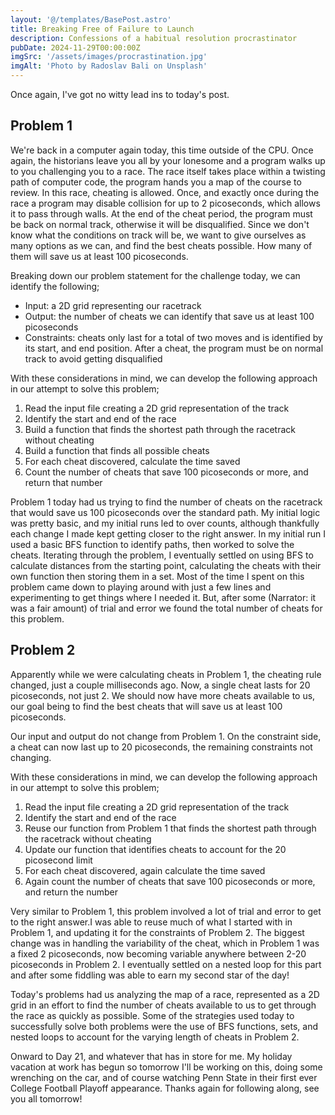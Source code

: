 ```yaml
---
layout: '@/templates/BasePost.astro'
title: Breaking Free of Failure to Launch
description: Confessions of a habitual resolution procrastinator
pubDate: 2024-11-29T00:00:00Z
imgSrc: '/assets/images/procrastination.jpg'
imgAlt: 'Photo by Radoslav Bali on Unsplash'
---
```


Once again, I've got no witty lead ins to today's post.

## Problem 1
We're back in a computer again today, this time outside of the CPU. Once again, the historians leave you all by your lonesome and a program walks up to you challenging you to a race. The race itself takes place within a twisting path of computer code, the program hands you a map of the course to review. In this race, cheating is allowed. Once, and exactly once during the race a program may disable collision for up to 2 picoseconds, which allows it to pass through walls. At the end of the cheat period, the program must be back on normal track, otherwise it will be disqualified. Since we don't know what the conditions on track will be, we want to give ourselves as many options as we can, and find the best cheats possible. How many of them will save us at least 100 picoseconds.

Breaking down our problem statement for the challenge today, we can identify the following;
- Input: a 2D grid representing our racetrack
- Output: the number of cheats we can identify that save us at least 100 picoseconds
- Constraints: cheats only last for a total of two moves and is identified by its start, and end position. After a cheat, the program must be on normal track to avoid getting disqualified

With these considerations in mind, we can develop the following approach in our attempt to solve this problem;
1. Read the input file creating a 2D grid representation of the track
2. Identify the start and end of the race
3. Build a function that finds the shortest path through the racetrack without cheating
4. Build a function that finds all possible cheats
5. For each cheat discovered, calculate the time saved
6. Count the number of cheats that save 100 picoseconds or more, and return that number

Problem 1 today had us trying to find the number of cheats on the racetrack that would save us 100 picoseconds over the standard path. My initial logic was pretty basic, and my initial runs led to over counts, although thankfully each change I made kept getting closer to the right answer. In my initial run I used a basic BFS function to identify paths, then worked to solve the cheats. Iterating through the problem, I eventually settled on using BFS to calculate distances from the starting point, calculating the cheats with their own function then storing them in a set. Most of the time I spent on this problem came down to playing around with just a few lines and experimenting to get things where I needed it. But, after some (Narrator: it was a fair amount) of trial and error we found the total number of cheats for this problem.

## Problem 2
Apparently while we were calculating cheats in Problem 1, the cheating rule changed, just a couple milliseconds ago. Now, a single cheat lasts for 20 picoseconds, not just 2. We should now have more cheats available to us, our goal being to find the best cheats that will save us at least 100 picoseconds.

Our input and output do not change from Problem 1. On the constraint side, a cheat can now last up to 20 picoseconds, the remaining constraints not changing.

With these considerations in mind, we can develop the following approach in our attempt to solve this problem;
1. Read the input file creating a 2D grid representation of the track
2. Identify the start and end of the race 
3. Reuse our function from Problem 1 that finds the shortest path through the racetrack without cheating
4. Update our function that identifies cheats to account for the 20 picosecond limit
5. For each cheat discovered, again calculate the time saved
6. Again count the number of cheats that save 100 picoseconds or more, and return the number

Very similar to Problem 1, this problem involved a lot of trial and error to get to the right answer.I was able to reuse much of what I started with in Problem 1, and updating it for the constraints of Problem 2. The biggest change was in handling the variability of the cheat, which in Problem 1 was a fixed 2 picoseconds, now becoming variable anywhere between 2-20 picoseconds in Problem 2. I eventually settled on a nested loop for this part and after some fiddling was able to earn my second star of the day!

Today's problems had us analyzing the map of a race, represented as a 2D grid in an effort to find the number of cheats available to us to get through the race as quickly as possible. Some of the strategies used today to successfully solve both problems were the use of BFS functions, sets, and nested loops to account for the varying length of cheats in Problem 2.

Onward to Day 21, and whatever that has in store for me. My holiday vacation at work has begun so tomorrow I'll be working on this, doing some wrenching on the car, and of course watching Penn State in their first ever College Football Playoff appearance. Thanks again for following along, see you all tomorrow!